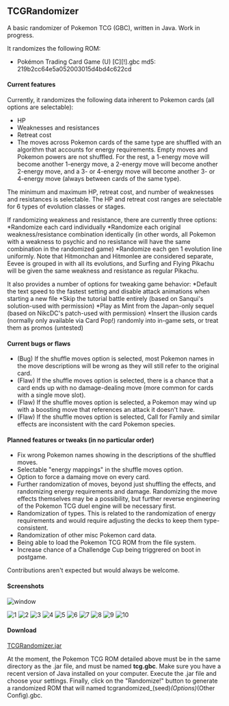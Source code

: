 ## TCGRandomizer
A basic randomizer of Pokemon TCG (GBC), written in Java. Work in progress.

It randomizes the following ROM:
* Pokémon Trading Card Game (U) [C][!].gbc md5: 219b2cc64e5a052003015d4bd4c622cd

#### <b>Current features</b>

Currently, it randomizes the following data inherent to Pokemon cards (all options are selectable):
* HP
* Weaknesses and resistances
* Retreat cost
* The moves across Pokemon cards of the same type are shuffled with an algorithm that accounts for energy requirements. Empty moves and Pokemon powers are not shuffled. For the rest, a 1-energy move will become another 1-energy move, a 2-energy move will become another 2-energy move, and a 3- or 4-energy move will become another 3- or 4-energy move (always between cards of the same type).

The minimum and maximum HP, retreat cost, and number of weaknesses and resistances is selectable. The HP and retreat cost ranges are selectable for 6 types of evolution classes or stages.

If randomizing weakness and resistance, there are currently three options:
*Randomize each card individually
*Randomize each original weakness/resistance combination identically (in other words, all Pokemon with a weakness to psychic and no resistance will have the same combination in the randomized game)
*Randomize each gen 1 evolution line uniformly. Note that Hitmonchan and Hitmonlee are considered separate, Eevee is grouped in with all its evolutions, and Surfing and Flying Pikachu will be given the same weakness and resistance as regular Pikachu. 

It also provides a number of options for tweaking game behavior:
*Default the text speed to the fastest setting and disable attack animations when starting a new file
*Skip the tutorial battle entirely (based on Sanqui's solution-used with permission)
*Play as Mint from the Japan-only sequel (based on NikcDC's patch-used with permission)
*Insert the illusion cards (normally only available via Card Pop!) randomly into in-game sets, or treat them as promos (untested)

#### <b>Current bugs or flaws</b>

* (Bug) If the shuffle moves option is selected, most Pokemon names in the move descriptions will be wrong as they will still refer to the original card.
* (Flaw) If the shuffle moves option is selected, there is a chance that a card ends up with no damage-dealing move (more common for cards with a single move slot).
* (Flaw) If the shuffle moves option is selected, a Pokemon may wind up with a boosting move that references an attack it doesn't have.
* (Flaw) If the shuffle moves option is selected, Call for Family and similar effects are inconsistent with the card Pokemon species.

#### <b>Planned features or tweaks (in no particular order)</b>

* Fix wrong Pokemon names showing in the descriptions of the shuffled moves.
* Selectable "energy mappings" in the shuffle moves option.
* Option to force a damaing move on every card.
* Further randomization of moves, beyond just shuffling the effects, and randomizing energy requirements and damage. Randomizing the move effects themselves may be a possibility, but further reverse engineering of the Pokemon TCG duel engine will be necessary first.
* Randomization of types. This is related to the randomization of energy requirements and would require adjusting the decks to keep them type-consistent. 
* Randomization of other misc Pokemon card data.
* Being able to load the Pokemon TCG ROM from the file system.
* Increase chance of a Challendge Cup being triggrered on boot in postgame.

Contributions aren't expected but would always be welcome.

#### <b>Screenshots</b>

![window](https://raw.githubusercontent.com/xCrystal/TCGRandomizer/master/screenshots/window.png)

![1](https://raw.githubusercontent.com/xCrystal/TCGRandomizer/master/screenshots/1.bmp)
![2](https://raw.githubusercontent.com/xCrystal/TCGRandomizer/master/screenshots/2.bmp)
![3](https://raw.githubusercontent.com/xCrystal/TCGRandomizer/master/screenshots/3.bmp)
![4](https://raw.githubusercontent.com/xCrystal/TCGRandomizer/master/screenshots/4.bmp)
![5](https://raw.githubusercontent.com/xCrystal/TCGRandomizer/master/screenshots/5.bmp)
![6](https://raw.githubusercontent.com/xCrystal/TCGRandomizer/master/screenshots/6.bmp)
![7](https://raw.githubusercontent.com/xCrystal/TCGRandomizer/master/screenshots/7.bmp)
![8](https://raw.githubusercontent.com/xCrystal/TCGRandomizer/master/screenshots/8.bmp)
![9](https://raw.githubusercontent.com/xCrystal/TCGRandomizer/master/screenshots/9.bmp)
![10](https://raw.githubusercontent.com/xCrystal/TCGRandomizer/master/screenshots/10.bmp)

#### <b>Download</b>

[TCGRandomizer.jar](TCGRandomizer.jar?raw=true)

At the moment, the Pokemon TCG ROM detailed above must be in the same directory as the .jar file, and must be named <b>tcg.gbc</b>. Make sure you have a recent version of Java installed on your computer. Execute the .jar file and choose your settings. Finally, click on the "Randomize!" button to generate a randomized ROM that will named tcgrandomized_(seed)_(Options)_(Other Config).gbc.

